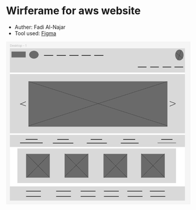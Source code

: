 # Wirferame for aws website

- Auther: Fadi Al-Najar
- Tool used: [Figma](https://www.figma.com/file/iusQCzmy9DZpVG38V3zm54/Untitled?node-id=0%3A1)

![wireframe](./wierframe.png)